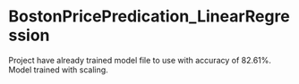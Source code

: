 # BostonPricePredication_LinearRegression
Project have already trained model file to use with accuracy of 82.61%.
Model trained with scaling.

